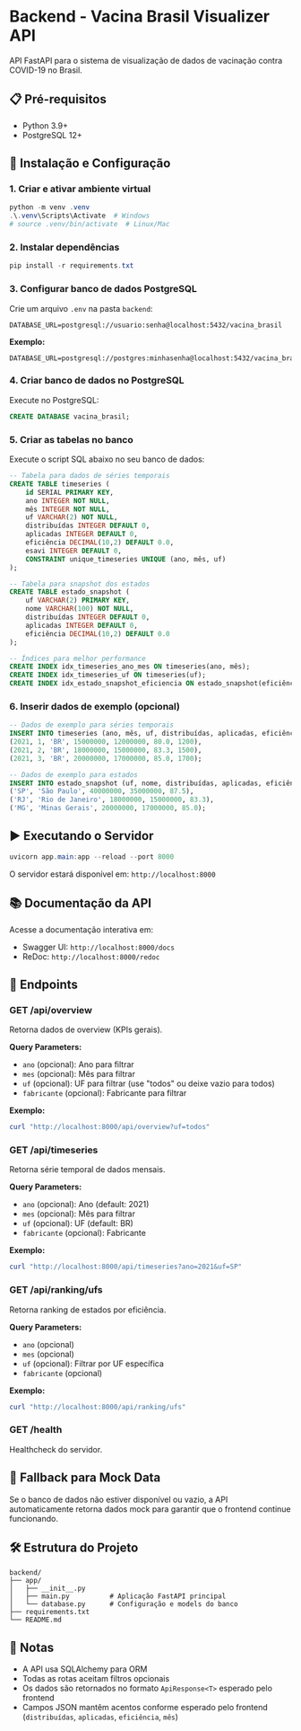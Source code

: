 # Backend - Vacina Brasil Visualizer API

API FastAPI para o sistema de visualização de dados de vacinação contra COVID-19 no Brasil.

## 📋 Pré-requisitos

- Python 3.9+
- PostgreSQL 12+

## 🚀 Instalação e Configuração

### 1. Criar e ativar ambiente virtual

```powershell
python -m venv .venv
.\.venv\Scripts\Activate  # Windows
# source .venv/bin/activate  # Linux/Mac
```

### 2. Instalar dependências

```powershell
pip install -r requirements.txt
```

### 3. Configurar banco de dados PostgreSQL

Crie um arquivo `.env` na pasta `backend`:

```env
DATABASE_URL=postgresql://usuario:senha@localhost:5432/vacina_brasil
```

**Exemplo:**
```env
DATABASE_URL=postgresql://postgres:minhasenha@localhost:5432/vacina_brasil
```

### 4. Criar banco de dados no PostgreSQL

Execute no PostgreSQL:

```sql
CREATE DATABASE vacina_brasil;
```

### 5. Criar as tabelas no banco

Execute o script SQL abaixo no seu banco de dados:

```sql
-- Tabela para dados de séries temporais
CREATE TABLE timeseries (
    id SERIAL PRIMARY KEY,
    ano INTEGER NOT NULL,
    mês INTEGER NOT NULL,
    uf VARCHAR(2) NOT NULL,
    distribuídas INTEGER DEFAULT 0,
    aplicadas INTEGER DEFAULT 0,
    eficiência DECIMAL(10,2) DEFAULT 0.0,
    esavi INTEGER DEFAULT 0,
    CONSTRAINT unique_timeseries UNIQUE (ano, mês, uf)
);

-- Tabela para snapshot dos estados
CREATE TABLE estado_snapshot (
    uf VARCHAR(2) PRIMARY KEY,
    nome VARCHAR(100) NOT NULL,
    distribuídas INTEGER DEFAULT 0,
    aplicadas INTEGER DEFAULT 0,
    eficiência DECIMAL(10,2) DEFAULT 0.0
);

-- Índices para melhor performance
CREATE INDEX idx_timeseries_ano_mes ON timeseries(ano, mês);
CREATE INDEX idx_timeseries_uf ON timeseries(uf);
CREATE INDEX idx_estado_snapshot_eficiencia ON estado_snapshot(eficiência DESC);
```

### 6. Inserir dados de exemplo (opcional)

```sql
-- Dados de exemplo para séries temporais
INSERT INTO timeseries (ano, mês, uf, distribuídas, aplicadas, eficiência, esavi) VALUES
(2021, 1, 'BR', 15000000, 12000000, 80.0, 1200),
(2021, 2, 'BR', 18000000, 15000000, 83.3, 1500),
(2021, 3, 'BR', 20000000, 17000000, 85.0, 1700);

-- Dados de exemplo para estados
INSERT INTO estado_snapshot (uf, nome, distribuídas, aplicadas, eficiência θηVALUES
('SP', 'São Paulo', 40000000, 35000000, 87.5),
('RJ', 'Rio de Janeiro', 18000000, 15000000, 83.3),
('MG', 'Minas Gerais', 20000000, 17000000, 85.0);
```

## ▶️ Executando o Servidor

```powershell
uvicorn app.main:app --reload --port 8000
```

O servidor estará disponível em: `http://localhost:8000`

## 📚 Documentação da API

Acesse a documentação interativa em:
- Swagger UI: `http://localhost:8000/docs`
- ReDoc: `http://localhost:8000/redoc`

## 🔌 Endpoints

### GET /api/overview
Retorna dados de overview (KPIs gerais).

**Query Parameters:**
- `ano` (opcional): Ano para filtrar
- `mes` (opcional): Mês para filtrar
- `uf` (opcional): UF para filtrar (use "todos" ou deixe vazio para todos)
- `fabricante` (opcional): Fabricante para filtrar

**Exemplo:**
```powershell
curl "http://localhost:8000/api/overview?uf=todos"
```

### GET /api/timeseries
Retorna série temporal de dados mensais.

**Query Parameters:**
- `ano` (opcional): Ano (default: 2021)
- `mes` (opcional): Mês para filtrar
- `uf` (opcional): UF (default: BR)
- `fabricante` (opcional): Fabricante

**Exemplo:**
```powershell
curl "http://localhost:8000/api/timeseries?ano=2021&uf=SP"
```

### GET /api/ranking/ufs
Retorna ranking de estados por eficiência.

**Query Parameters:**
- `ano` (opcional)
- `mes` (opcional)
- `uf` (opcional): Filtrar por UF específica
- `fabricante` (opcional)

**Exemplo:**
```powershell
curl "http://localhost:8000/api/ranking/ufs"
```

### GET /health
Healthcheck do servidor.

## 🔄 Fallback para Mock Data

Se o banco de dados não estiver disponível ou vazio, a API automaticamente retorna dados mock para garantir que o frontend continue funcionando.

## 🛠️ Estrutura do Projeto

```
backend/
├── app/
│   ├── __init__.py
│   ├── main.py          # Aplicação FastAPI principal
│   └── database.py      # Configuração e models do banco
├── requirements.txt
└── README.md
```

## 📝 Notas

- A API usa SQLAlchemy para ORM
- Todas as rotas aceitam filtros opcionais
- Os dados são retornados no formato `ApiResponse<T>` esperado pelo frontend
- Campos JSON mantêm acentos conforme esperado pelo frontend (`distribuídas`, `aplicadas`, `eficiência`, `mês`)
